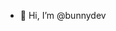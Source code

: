 - 👋 Hi, I’m @bunnydev

<!---
bunnydevv/bunnydevv is a ✨ special ✨ repository because its `README.md` (this file) appears on your GitHub profile.
You can click the Preview link to take a look at your changes.
--->
